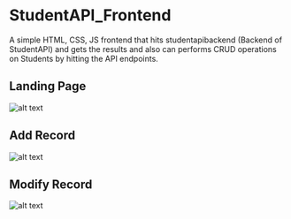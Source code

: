 # StudentAPI_Frontend
A simple HTML, CSS, JS frontend that hits studentapibackend (Backend of StudentAPI) and gets the results and also can performs CRUD operations on Students by hitting the API endpoints.

## Landing Page
![alt text](https://i.imgur.com/5VNJ4F8.jpg)

## Add Record
![alt text](https://i.imgur.com/DZOHrA7.jpg)

## Modify Record
![alt text](https://i.imgur.com/A9mYnp2.jpg)


